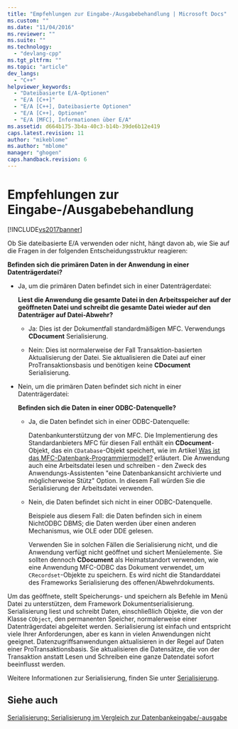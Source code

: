 ```yaml
---
title: "Empfehlungen zur Eingabe-/Ausgabebehandlung | Microsoft Docs"
ms.custom: ""
ms.date: "11/04/2016"
ms.reviewer: ""
ms.suite: ""
ms.technology: 
  - "devlang-cpp"
ms.tgt_pltfrm: ""
ms.topic: "article"
dev_langs: 
  - "C++"
helpviewer_keywords: 
  - "Dateibasierte E/A-Optionen"
  - "E/A [C++]"
  - "E/A [C++], Dateibasierte Optionen"
  - "E/A [C++], Optionen"
  - "E/A [MFC], Informationen über E/A"
ms.assetid: d664b175-3b4a-40c3-b14b-39de6b12e419
caps.latest.revision: 11
author: "mikeblome"
ms.author: "mblome"
manager: "ghogen"
caps.handback.revision: 6
---
```

# Empfehlungen zur Eingabe-/Ausgabebehandlung
[!INCLUDE[vs2017banner](../assembler/inline/includes/vs2017banner.md)]

Ob Sie dateibasierte E\/A verwenden oder nicht, hängt davon ab, wie Sie auf die Fragen in der folgenden Entscheidungsstruktur reagieren:  
  
 **Befinden sich die primären Daten in der Anwendung in einer Datenträgerdatei?**  
  
-   Ja, um die primären Daten befindet sich in einer Datenträgerdatei:  
  
     **Liest die Anwendung die gesamte Datei in den Arbeitsspeicher auf der geöffneten Datei und schreibt die gesamte Datei wieder auf den Datenträger auf Datei\-Abwehr?**  
  
    -   Ja: Dies ist der Dokumentfall standardmäßigen MFC.  Verwendungs **CDocument** Serialisierung.  
  
    -   Nein: Dies ist normalerweise der Fall Transaktion\-basierten Aktualisierung der Datei.  Sie aktualisieren die Datei auf einer ProTransaktionsbasis und benötigen keine **CDocument** Serialisierung.  
  
-   Nein, um die primären Daten befindet sich nicht in einer Datenträgerdatei:  
  
     **Befinden sich die Daten in einer ODBC\-Datenquelle?**  
  
    -   Ja, die Daten befindet sich in einer ODBC\-Datenquelle:  
  
         Datenbankunterstützung der von MFC.  Die Implementierung des Standardanbieters MFC für diesen Fall enthält ein **CDocument**\-Objekt, das ein `CDatabase`\-Objekt speichert, wie im Artikel [Was ist das MFC\-Datenbank\-Programmiermodell?](../data/what-is-the-mfc-database-programming-model-q.md) erläutert.  Die Anwendung auch eine Arbeitsdatei lesen und schreiben \- den Zweck des Anwendungs\-Assistenten "eine Datenbankansicht archivierte und möglicherweise Stütz" Option.  In diesem Fall würden Sie die Serialisierung der Arbeitsdatei verwenden.  
  
    -   Nein, die Daten befindet sich nicht in einer ODBC\-Datenquelle.  
  
         Beispiele aus diesem Fall: die Daten befinden sich in einem NichtODBC DBMS; die Daten werden über einen anderen Mechanismus, wie OLE oder DDE gelesen.  
  
         Verwenden Sie in solchen Fällen die Serialisierung nicht, und die Anwendung verfügt nicht geöffnet und sichert Menüelemente.  Sie sollten dennoch **CDocument** als Heimatstandort verwenden, wie eine Anwendung MFC\-ODBC das Dokument verwendet, um `CRecordset`\-Objekte zu speichern.  Es wird nicht die Standarddatei des Frameworks Serialisierung des offenen\/Abwehrdokuments.  
  
 Um das geöffnete, stellt Speicherungs\- und speichern als Befehle im Menü Datei zu unterstützen, dem Framework Dokumentserialisierung.  Serialisierung liest und schreibt Daten, einschließlich Objekte, die von der Klasse `CObject`, den permanenten Speicher, normalerweise einer Datenträgerdatei abgeleitet werden.  Serialisierung ist einfach und entspricht viele Ihrer Anforderungen, aber es kann in vielen Anwendungen nicht geeignet.  Datenzugriffsanwendungen aktualisieren in der Regel auf Daten einer ProTransaktionsbasis.  Sie aktualisieren die Datensätze, die von der Transaktion anstatt Lesen und Schreiben eine ganze Datendatei sofort beeinflusst werden.  
  
 Weitere Informationen zur Serialisierung, finden Sie unter [Serialisierung](../mfc/serialization-in-mfc.md).  
  
## Siehe auch  
 [Serialisierung: Serialisierung im Vergleich zur Datenbankeingabe\/\-ausgabe](../mfc/serialization-serialization-vs-database-input-output.md)